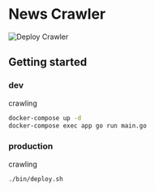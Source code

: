 # News Crawler

![Deploy Crawler](https://github.com/c8112002/news-crawler/workflows/Deploy%20Crawler/badge.svg)

## Getting started

### dev

crawling

```bash
docker-compose up -d
docker-compose exec app go run main.go
```

### production

crawling

```bash
./bin/deploy.sh
```
